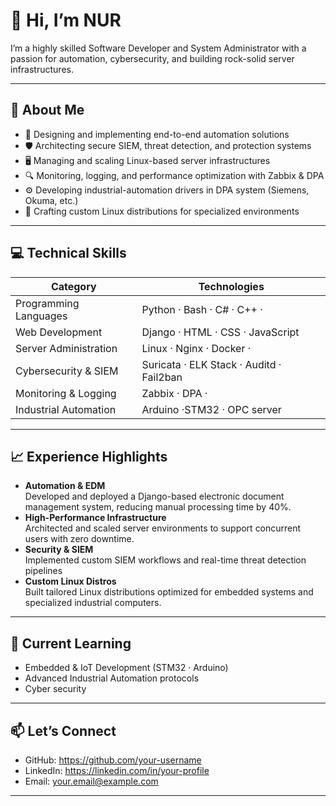 # 👋 Hi, I’m NUR

I’m a highly skilled Software Developer and System Administrator with a passion for automation, cybersecurity, and building rock-solid server infrastructures.

---

## 🚀 About Me

- 🔧 Designing and implementing end-to-end automation solutions  
- 🛡️ Architecting secure SIEM, threat detection, and protection systems  
- 🖥️ Managing and scaling Linux-based server infrastructures  
- 🔍 Monitoring, logging, and performance optimization with Zabbix & DPA  
- ⚙️ Developing industrial-automation drivers in DPA system (Siemens, Okuma, etc.)  
- 🐧 Crafting custom Linux distributions for specialized environments  

---

## 💻 Technical Skills

| Category                | Technologies                                         |
| ----------------------- | ---------------------------------------------------- |
| Programming Languages   | Python · Bash · C# · C++ ·                           |
| Web Development         | Django · HTML · CSS · JavaScript                     |
| Server Administration   | Linux · Nginx · Docker ·                             |
| Cybersecurity & SIEM    | Suricata · ELK Stack · Auditd  · Fail2ban            |
| Monitoring & Logging    | Zabbix · DPA ·               |
| Industrial Automation   | Arduino ·STM32 · OPC server                          |

---

## 📈 Experience Highlights

- **Automation & EDM**  
  Developed and deployed a Django-based electronic document management system, reducing manual processing time by 40%.  
- **High-Performance Infrastructure**  
  Architected and scaled server environments to support concurrent users with zero downtime.  
- **Security & SIEM**  
  Implemented custom SIEM workflows and real-time threat detection pipelines 
- **Custom Linux Distros**  
  Built tailored Linux distributions optimized for embedded systems and specialized industrial computers.

---

## 🎯 Current Learning

- Embedded & IoT Development (STM32 · Arduino)  
- Advanced Industrial Automation protocols  
- Cyber security 

---

## 📫 Let’s Connect

- GitHub: https://github.com/your-username  
- LinkedIn: https://linkedin.com/in/your-profile  
- Email: your.email@example.com  

---

